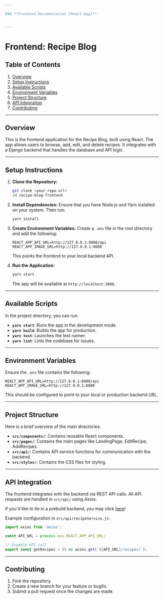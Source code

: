 ```yaml
---

### **Frontend Documentation (React App)**


---
```


# Frontend: Recipe Blog

## Table of Contents
1. [Overview](#overview)
2. [Setup Instructions](#setup-instructions)
3. [Available Scripts](#available-scripts)
4. [Environment Variables](#environment-variables)
5. [Project Structure](#project-structure)
6. [API Integration](#api-integration)
7. [Contributing](#contributing)

---

## Overview
This is the frontend application for the Recipe Blog, built using React. The app allows users to browse, add, edit, and delete recipes. It integrates with a Django backend that handles the database and API logic.

---

## Setup Instructions

1. **Clone the Repository:**
   ```bash
   git clone <your-repo-url>
   cd recipe-blog-frontend
   ```

2. **Install Dependencies:**
   Ensure that you have Node.js and Yarn installed on your system. Then run:
   ```bash
   yarn install
   ```

3. **Create Environment Variables:**
   Create a `.env` file in the root directory and add the following:
   ```
   REACT_APP_API_URL=http://127.0.0.1:8000/api
   REACT_APP_IMAGE_URL=http://127.0.0.1:8000
   ```

   This points the frontend to your local backend API.

4. **Run the Application:**
   ```bash
   yarn start
   ```
   The app will be available at `http://localhost:3000`.

---

## Available Scripts

In the project directory, you can run:

- **`yarn start`**: Runs the app in the development mode.
- **`yarn build`**: Builds the app for production.
- **`yarn test`**: Launches the test runner.
- **`yarn lint`**: Lints the codebase for issues.

---

## Environment Variables

Ensure the `.env` file contains the following:
```
REACT_APP_API_URL=http://127.0.0.1:8000/api
REACT_APP_IMAGE_URL=http://127.0.0.1:8000
```
This should be configured to point to your local or production backend URL.

---

## Project Structure
Here is a brief overview of the main directories:
- **`src/components/`**: Contains reusable React components.
- **`src/pages/`**: Contains the main pages like LandingPage, EditRecipe, AddRecipes.
- **`src/api/`**: Contains API service functions for communication with the backend.
- **`src/styles/`**: Contains the CSS files for styling.

---

## API Integration
The frontend integrates with the backend via REST API calls. All API requests are handled in `src/api/` using Axios.

If you'd like to tie in a prebuild backend, you may click [here](https://github.com/jvaughan007/thefoodieblog_backend)!

Example configuration in `src/api/recipeService.js`:
```javascript
import axios from 'axios';

const API_URL = process.env.REACT_APP_API_URL;

// Example API call
export const getRecipes = () => axios.get(`${API_URL}/recipes/`);
```

---

## Contributing
1. Fork the repository.
2. Create a new branch for your feature or bugfix.
3. Submit a pull request once the changes are made.
